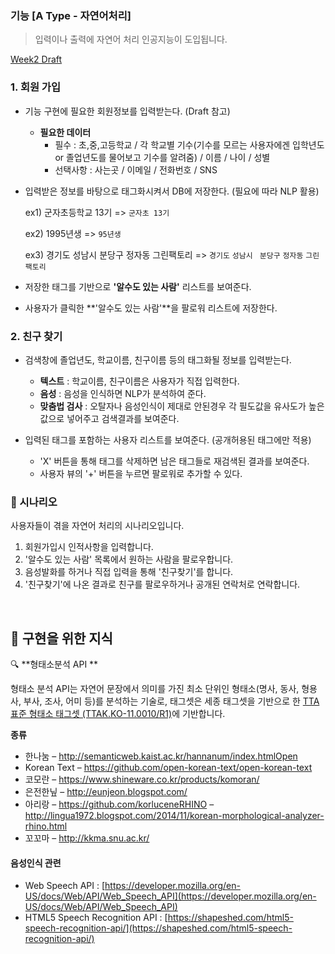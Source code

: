 ### 기능 [A Type - 자연어처리]

> 입력이나 출력에 자연어 처리 인공지능이 도입됩니다.

[Week2 Draft](./gomemory_week2_draft.pdf)

### 1. 회원 가입

* 기능 구현에 필요한 회원정보를 입력받는다. (Draft 참고)

  * **필요한 데이터**
    * 필수 :  초,중,고등학교 / 각 학교별 기수(기수를 모르는 사용자에겐 입학년도 or 졸업년도를 물어보고 기수를 알려줌) / 이름 / 나이 / 성별 
    * 선택사항 : 사는곳 / 이메일 / 전화번호 / SNS

* 입력받은 정보를 바탕으로 태그화시켜서 DB에 저장한다. (필요에 따라 NLP 활용)

  ex1) 군자초등학교 13기 => ``군자초 13기``

  ex2) 1995년생 => `95년생`

  ex3) 경기도 성남시 분당구 정자동 그린팩토리 => ``경기도`` ``성남시 `` ``분당구`` ``정자동`` ``그린팩토리``

* 저장한 태그를 기반으로 **'알수도 있는 사람'** 리스트를 보여준다.

* 사용자가 클릭한 **'알수도 있는 사람'**을 팔로워 리스트에 저장한다.

  

### 2. 친구 찾기

* 검색창에 졸업년도, 학교이름, 친구이름 등의 태그화될 정보를 입력받는다.
  * **텍스트** : 학교이름, 친구이름은 사용자가 직접 입력한다.
  * **음성** : 음성을 인식하면 NLP가 분석하여 준다.
  * **맞춤법 검사** : 오탈자나 음성인식이 제대로 안된경우 각 필도값을 유사도가 높은 값으로 넣어주고 검색결과를 보여준다.

* 입력된 태그를 포함하는 사용자 리스트를 보여준다. (공개허용된 태그에만 적용)
  * 'X' 버튼을 통해 태그를 삭제하면 남은 태그들로 재검색된 결과를 보여준다.
  * 사용자 뷰의 '+' 버튼을 누르면 팔로워로 추가할 수 있다. 



### :movie_camera: ​시나리오

사용자들이 겪을 자연어 처리의 시나리오입니다.

1. 회원가입시 인적사항을 입력합니다.
2. '알수도 있는 사람' 목록에서 원하는 사람을 팔로우합니다.
3. 음성발화를 하거나 직접 입력을 통해 '친구찾기'를 합니다.
4. '친구찾기'에 나온 결과로 친구를 팔로우하거나 공개된 연락처로 연락합니다.

<br/>

## :memo: 구현을 위한 지식

:mag:   **형태소분석 API **

형태소 분석 API는 자연어 문장에서 의미를 가진 최소 단위인 형태소(명사, 동사, 형용사, 부사, 조사, 어미 등)를 분석하는 기술로, 태그셋은 세종 태그셋을 기반으로 한 [TTA 표준 형태소 태그셋 (TTAK.KO-11.0010/R1)](http://aiopen.etri.re.kr/data/001.형태소분석_가이드라인.pdf)에 기반합니다.

**종류**

* 한나눔 – http://semanticweb.kaist.ac.kr/hannanum/index.htmlOpen
* Korean Text – https://github.com/open-korean-text/open-korean-text
* 코모란 – https://www.shineware.co.kr/products/komoran/
* 은전한닢 – http://eunjeon.blogspot.com/
* 아리랑 – https://github.com/korluceneRHINO – http://lingua1972.blogspot.com/2014/11/korean-morphological-analyzer-rhino.html
* 꼬꼬마 – http://kkma.snu.ac.kr/

#### **음성인식 관련**

- Web Speech API : [https://developer.mozilla.org/en-US/docs/Web/API/Web_Speech_API](https://developer.mozilla.org/en-US/docs/Web/API/Web_Speech_API)
- HTML5 Speech Recognition API : [https://shapeshed.com/html5-speech-recognition-api/](https://shapeshed.com/html5-speech-recognition-api/)